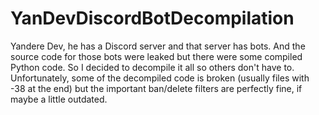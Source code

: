 # YanDevDiscordBotDecompilation
Yandere Dev, he has a Discord server and that server has bots. And the source code for those bots were leaked but there were some compiled Python code. So I decided to decompile it all so others don't have to. Unfortunately, some of the decompiled code is broken (usually files with -38 at the end) but the important ban/delete filters are perfectly fine, if maybe a little outdated.

